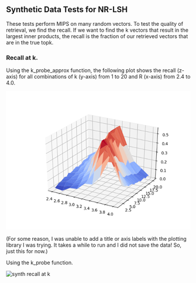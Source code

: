 
## Synthetic Data Tests for NR-LSH

These tests perform MIPS on many random vectors. To test the quality of retrieval,
we find the recall. If we want to find the k vectors that result in the largest inner products, the recall is the fraction of our retrieved vectors that
are in the true topk.

### Recall at k.

Using the k_probe_approx function, the following plot shows the recall (z-axis) for all
combinations of k (y-axis) from 1 to 20 and R (x-axis) from 2.4 to 4.0.

![approx synth recall at k](/image/synth_recall_at_k_2.png)

(For some reason, I was unable to add a title or axis labels with the plotting library I was trying. It takes a while to run and I did not save the data! So, just this for now.)

Using the k_probe function. 

![synth recall at k](/images/synth_k_probe_recall_2.png)

